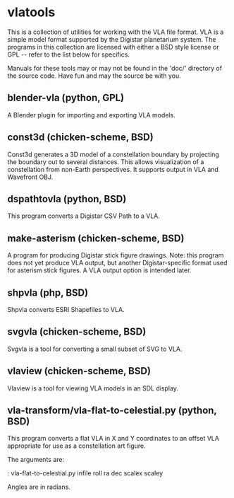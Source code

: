 
# vlatools

This is a collection of utilities for working with the VLA file format.
VLA is a simple model format supported by the Digistar planetarium system.
The programs in this collection are licensed with either a BSD style
license or GPL -- refer to the list below for specifics.

Manuals for these tools may or may not be found in the 'doc/' directory of
the source code.  Have fun and may the source be with you.

## blender-vla (python, GPL)

A Blender plugin for importing and exporting VLA models.

## const3d (chicken-scheme, BSD)

Const3d generates a 3D model of a constellation boundary by projecting the
boundary out to several distances.  This allows visualization of a
constellation from non-Earth perspectives.  It supports output in VLA and
Wavefront OBJ.

## dspathtovla (python, BSD)

This program converts a Digistar CSV Path to a VLA.

## make-asterism (chicken-scheme, BSD)

A program for producing Digistar stick figure drawings.  Note: this
program does not yet produce VLA output, but another Digistar-specific
format used for asterism stick figures.  A VLA output option is intended
later.

## shpvla (php, BSD)

Shpvla converts ESRI Shapefiles to VLA.

## svgvla (chicken-scheme, BSD)

Svgvla is a tool for converting a small subset of SVG to VLA.

## vlaview (chicken-scheme, BSD)

Vlaview is a tool for viewing VLA models in an SDL display.

## vla-transform/vla-flat-to-celestial.py (python, BSD)

This program converts a flat VLA in X and Y coordinates to an offset VLA
appropriate for use as a constellation art figure.

The arguments are:

 : vla-flat-to-celestial.py infile roll ra dec scalex scaley

Angles are in radians.
